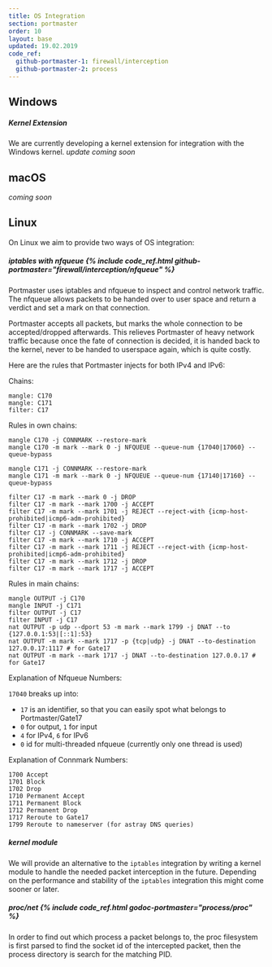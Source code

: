 ```yaml
---
title: OS Integration
section: portmaster
order: 10
layout: base
updated: 19.02.2019
code_ref:
  github-portmaster-1: firewall/interception
  github-portmaster-2: process
---
```


## Windows

##### Kernel Extension

We are currently developing a kernel extension for integration with the Windows kernel. _update coming soon_

## macOS

_coming soon_

## Linux

On Linux we aim to provide two ways of OS integration:

##### iptables with nfqueue {% include code_ref.html github-portmaster="firewall/interception/nfqueue" %}

Portmaster uses iptables and nfqueue to inspect and control network traffic. The nfqueue allows packets to be handed over to user space and return a verdict and set a mark on that connection.

Portmaster accepts all packets, but marks the whole connection to be accepted/dropped afterwards. This relieves Portmaster of heavy network traffic because once the fate of connection is decided, it is handed back to the kernel, never to be handed to userspace again, which is quite costly.

Here are the rules that Portmaster injects for both IPv4 and IPv6:

Chains:
```
mangle: C170
mangle: C171
filter: C17
```

Rules in own chains:
```
mangle C170 -j CONNMARK --restore-mark
mangle C170 -m mark --mark 0 -j NFQUEUE --queue-num {17040|17060} --queue-bypass

mangle C171 -j CONNMARK --restore-mark
mangle C171 -m mark --mark 0 -j NFQUEUE --queue-num {17140|17160} --queue-bypass

filter C17 -m mark --mark 0 -j DROP
filter C17 -m mark --mark 1700 -j ACCEPT
filter C17 -m mark --mark 1701 -j REJECT --reject-with {icmp-host-prohibited|icmp6-adm-prohibited}
filter C17 -m mark --mark 1702 -j DROP
filter C17 -j CONNMARK --save-mark
filter C17 -m mark --mark 1710 -j ACCEPT
filter C17 -m mark --mark 1711 -j REJECT --reject-with {icmp-host-prohibited|icmp6-adm-prohibited}
filter C17 -m mark --mark 1712 -j DROP
filter C17 -m mark --mark 1717 -j ACCEPT
```

Rules in main chains:
```
mangle OUTPUT -j C170
mangle INPUT -j C171
filter OUTPUT -j C17
filter INPUT -j C17
nat OUTPUT -p udp --dport 53 -m mark --mark 1799 -j DNAT --to {127.0.0.1:53|[::1]:53}
nat OUTPUT -m mark --mark 1717 -p {tcp|udp} -j DNAT --to-destination 127.0.0.17:1117 # for Gate17
nat OUTPUT -m mark --mark 1717 -j DNAT --to-destination 127.0.0.17 # for Gate17
```

Explanation of Nfqueue Numbers:

`17040` breaks up into:
- `17` is an identifier, so that you can easily spot what belongs to Portmaster/Gate17
- `0` for output, `1` for input
- `4` for IPv4, `6` for IPv6
- `0` id for multi-threaded nfqueue (currently only one thread is used)

Explanation of Connmark Numbers:

```
1700 Accept
1701 Block
1702 Drop
1710 Permanent Accept
1711 Permanent Block
1712 Permanent Drop
1717 Reroute to Gate17
1799 Reroute to nameserver (for astray DNS queries)
```

##### kernel module

We will provide an alternative to the `iptables` integration by writing a kernel module to handle the needed packet interception in the future. Depending on the performance and stability of the `iptables` integration this might come sooner or later.

##### proc/net {% include code_ref.html godoc-portmaster="process/proc" %}

In order to find out which process a packet belongs to, the proc filesystem is first parsed to find the socket id of the intercepted packet, then the process directory is search for the matching PID.
